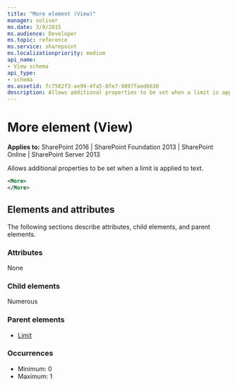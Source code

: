 ```yaml
---
title: "More element (View)"
manager: soliver
ms.date: 3/9/2015
ms.audience: Developer
ms.topic: reference
ms.service: sharepoint
ms.localizationpriority: medium
api_name:
- View schema
api_type:
- schema
ms.assetid: fc7582f3-ae99-4fa5-8fe7-9897faed6630
description: Allows additional properties to be set when a limit is applied to text.
---
```


# More element (View)

**Applies to:** SharePoint 2016 | SharePoint Foundation 2013 | SharePoint Online | SharePoint Server 2013
  
Allows additional properties to be set when a limit is applied to text.
  
```XML
<More>
</More>
```

## Elements and attributes

The following sections describe attributes, child elements, and parent elements.

### Attributes

None
   
### Child elements

Numerous 
   
### Parent elements

- [Limit](limit-element-view.md)
   
### Occurrences

- Minimum: 0
- Maximum: 1  

<br/> 
   

